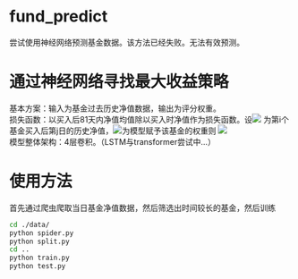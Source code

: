 # fund_predict
尝试使用神经网络预测基金数据。该方法已经失败。无法有效预测。
# 通过神经网络寻找最大收益策略
基本方案：输入为基金过去历史净值数据，输出为评分权重。<br>
损失函数：以买入后81天内净值均值除以买入时净值作为损失函数。设<img src="http://latex.codecogs.com/gif.latex?T_{i,j}" />
为第i个基金买入后第j日的历史净值，<img src="http://latex.codecogs.com/gif.latex?W_{i}" />为模型赋予该基金的权重则
<img src="http://latex.codecogs.com/gif.latex? Loss=\frac{\sum_{i}{w_i\sum_{j=0}^{80}{T_{i,j}/T_{i,0}}}}{\sum_{i}w_i}" /><br>
模型整体架构：4层卷积。（LSTM与transformer尝试中...）
# 使用方法
首先通过爬虫爬取当日基金净值数据，然后筛选出时间较长的基金，然后训练
```sh
cd ./data/
python spider.py
python split.py
cd ..
python train.py
python test.py
```
